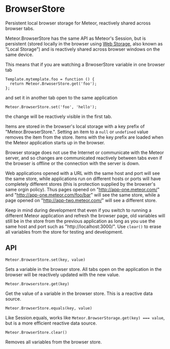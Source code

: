 BrowserStore
============

Persistent local browser storage for Meteor, reactively shared across
browser tabs.

Meteor.BrowserStore has the same API as Meteor's Session, but is
persistent (stored locally in the browser using
[Web Storage](http://www.w3.org/TR/webstorage/), also known as "Local
Storage") and is reactively shared across browser windows on the same
device.

This means that if you are watching a BrwoserStore variable in one
browser tab

    Template.mytemplate.foo = function () {
      return Meteor.BrwoserStore.get('foo');
    };

and set it in another tab open to the same application

    Meteor.BrowserStore.set('foo', 'hello');

the change will be reactively visible in the first tab.

Items are stored in the browser's local storage with a key prefix of
"Meteor.BrowserStore.".  Setting an item to a `null` or `undefined`
value removes the item from the store.  Items with the key prefix are
loaded when the Meteor application starts up in the browser.

Browser storage does not use the Internet or communicate with the
Meteor server, and so changes are communicated reactively between tabs
even if the browser is offline or the connection with the server is
down.

Web applications opened with a URL with the same host and port will
see the same store, while applications run on different hosts or ports
will have completely different stores (this is protection supplied by
the browser's same orgin policy).  Thus pages opened on
"http://app-one.meteor.com/" and "http://app-one.meteor.com/foo/bar"
will see the same store, while a page opened on
"http://app-two.meteor.com/" will see a different store.

Keep in mind during development that even if you switch to running a
different Meteor application and refresh the browser page, old
variables will still be in the store from the previous application as
long as you use the same host and port such as
"http://localhost:3000/".  Use `clear()` to erase all variables from
the store for testing and development.


API
---

    Meteor.BrowserStore.set(key, value)

Sets a variable in the browser store.  All tabs open on the
application in the browser will be reactively updated with the new
value.


    Meteor.Browserstore.get(key)

Get the value of a variable in the browser store.  This is a reactive
data source.


    Meteor.BrowserStore.equals(key, value)

Like Session.equals, works like `Meteor.BrowserStorage.get(key) ===
value`, but is a more efficient reactive data source.


    Meteor.BrowserStore.clear()

Removes all variables from the browser store.
